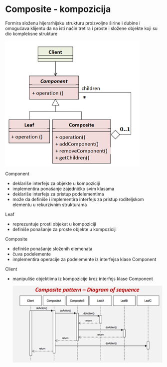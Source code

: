 # Composite - kompozicija

Formira složenu hijerarhijsku strukturu proizvoljne širine i dubine i omogućava klijentu da na isti način tretira i proste i složene objekte koji su dio kompleksne strukture  

   ![Screenshot](Composite.png)  
  
 Component
 - deklariše interfejs za objekte u kompoziciji
 - implementira ponašanje zajedničko svim klasama
 - deklariše interfejs za pristup podelementima
 - može da definiše i implementira interfejs za pristup roditeljskom elementu u rekurzivnim strukturama
   
 Leaf
 - reprezuntuje prosti objekat u kompoziciji
 - definiše ponašanje za proste objekte u kompoziciji
   
 Composite
 - definiše ponašanje složenih elemenata
 - čuva podelemente
 - implementira operacije za podelemente iz interfejsa klase Component
  
 Client
 - manipuliše objektiima iz kompozicije kroz interfejs klase Component  
   
   ![Screenshot](CompositeSeqDiagram.png)  

